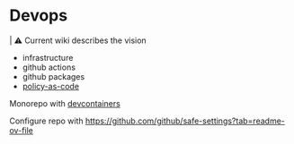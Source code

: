 # Devops

| ⚠️ Current wiki describes the vision

- infrastructure
- github actions
- github packages
- [policy-as-code](https://github.com/github/safe-settings)

Monorepo with [devcontainers](https://github.com/orgs/DesertApp/projects/1/views/11?pane=issue&itemId=91099053)

Configure repo with <https://github.com/github/safe-settings?tab=readme-ov-file>

